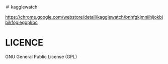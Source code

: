 ＃ kagglewatch

https://chrome.google.com/webstore/detail/kagglewatch/bnhfgkjmniihijokbjbikfogiegopkbc


# LICENCE
GNU General Public License (GPL)